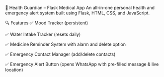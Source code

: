 🧠 Health Guardian – Flask Medical App
An all-in-one personal health and emergency alert system built using Flask, HTML, CSS, and JavaScript.

🔍 Features
✅ Mood Tracker (persistent)

✅ Water Intake Tracker (resets daily)

✅ Medicine Reminder System with alarm and delete option

✅ Emergency Contact Manager (add/delete contacts)

✅ Emergency Alert Button (opens WhatsApp with pre-filled message & live location)
